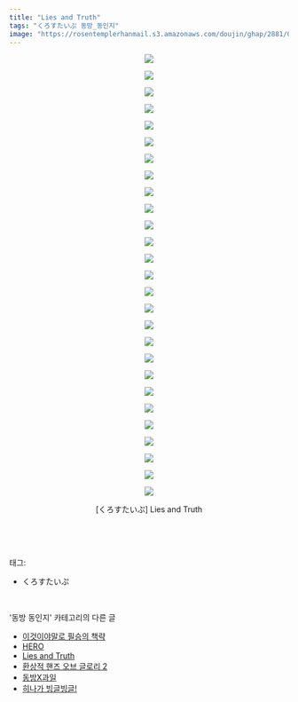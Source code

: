```yaml
---
title: "Lies and Truth"
tags: "くろすたいぷ 동방_동인지"
image: "https://rosentemplerhanmail.s3.amazonaws.com/doujin/ghap/2881/001.jpg"
---
```

<div class="article">
<p style="text-align: center; clear: none; float: none;"><img src="{{ site.imgserver11 }}/ghap/2881/001.jpg"/></p>
<p style="text-align: center; clear: none; float: none;"><img src="{{ site.imgserver11 }}/ghap/2881/002.jpg"/></p>
<p style="text-align: center; clear: none; float: none;"><img src="{{ site.imgserver11 }}/ghap/2881/003.jpg"/></p>
<p style="text-align: center; clear: none; float: none;"><img src="{{ site.imgserver11 }}/ghap/2881/004.jpg"/></p>
<p style="text-align: center; clear: none; float: none;"><img src="{{ site.imgserver11 }}/ghap/2881/005.jpg"/></p>
<p style="text-align: center; clear: none; float: none;"><img src="{{ site.imgserver11 }}/ghap/2881/006.jpg"/></p>
<p style="text-align: center; clear: none; float: none;"><img src="{{ site.imgserver11 }}/ghap/2881/007.jpg"/></p>
<p style="text-align: center; clear: none; float: none;"><img src="{{ site.imgserver11 }}/ghap/2881/008.jpg"/></p>
<p style="text-align: center; clear: none; float: none;"><img src="{{ site.imgserver11 }}/ghap/2881/009.jpg"/></p>
<p style="text-align: center; clear: none; float: none;"><img src="{{ site.imgserver11 }}/ghap/2881/010.jpg"/></p>
<p style="text-align: center; clear: none; float: none;"><img src="{{ site.imgserver11 }}/ghap/2881/011.jpg"/></p>
<p style="text-align: center; clear: none; float: none;"><img src="{{ site.imgserver11 }}/ghap/2881/012.jpg"/></p>
<p style="text-align: center; clear: none; float: none;"><img src="{{ site.imgserver11 }}/ghap/2881/013.jpg"/></p>
<p style="text-align: center; clear: none; float: none;"><img src="{{ site.imgserver11 }}/ghap/2881/014.jpg"/></p>
<p style="text-align: center; clear: none; float: none;"><img src="{{ site.imgserver11 }}/ghap/2881/015.jpg"/></p>
<p style="text-align: center; clear: none; float: none;"><img src="{{ site.imgserver11 }}/ghap/2881/016.jpg"/></p>
<p style="text-align: center; clear: none; float: none;"><img src="{{ site.imgserver11 }}/ghap/2881/017.jpg"/></p>
<p style="text-align: center; clear: none; float: none;"><img src="{{ site.imgserver11 }}/ghap/2881/018.jpg"/></p>
<p style="text-align: center; clear: none; float: none;"><img src="{{ site.imgserver11 }}/ghap/2881/019.jpg"/></p>
<p style="text-align: center; clear: none; float: none;"><img src="{{ site.imgserver11 }}/ghap/2881/020.jpg"/></p>
<p style="text-align: center; clear: none; float: none;"><img src="{{ site.imgserver11 }}/ghap/2881/021.jpg"/></p>
<p style="text-align: center; clear: none; float: none;"><img src="{{ site.imgserver11 }}/ghap/2881/022.jpg"/></p>
<p style="text-align: center; clear: none; float: none;"><img src="{{ site.imgserver11 }}/ghap/2881/023.jpg"/></p>
<p style="text-align: center; clear: none; float: none;"><img src="{{ site.imgserver11 }}/ghap/2881/024.jpg"/></p>
<p style="text-align: center; clear: none; float: none;"><img src="{{ site.imgserver11 }}/ghap/2881/025.jpg"/></p>
<p style="text-align: center; clear: none; float: none;"><img src="{{ site.imgserver11 }}/ghap/2881/026.jpg"/></p>
<p style="text-align: center; clear: none; float: none;"><img src="{{ site.imgserver11 }}/ghap/2881/027.jpg"/></p>
<p style="text-align: center; clear: none; float: none;">[くろすたいぷ] Lies and Truth</p>
<p><br/></p>
</div><br/>
<div class="tagTrail">
<p>태그: </p>
<ul>
<li>くろすたいぷ</li>
</ul>
</div><br/>
<div class="another">
<p>'동방 동인지' 카테고리의 다른 글</p>
<ul>
<li><a href="/ghap_2883">이것이야말로 필승의 책략</a></li>
<li><a href="/ghap_2882">HERO</a></li>
<li><a href="/ghap_2881">Lies and Truth</a></li>
<li><a href="/ghap_2880">환상적 핸즈 오브 글로리 2</a></li>
<li><a href="/ghap_2879">동방X과일</a></li>
<li><a href="/ghap_2878">히나가 빙글빙글!</a></li>
</ul>
</div><br/>
<div class="cb_module cb_fluid">
<div class="cb_wrt cb_profile">
</div><!-- commentList close -->
</div><br/>
